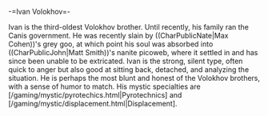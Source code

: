 -=Ivan Volokhov=-

Ivan is the third-oldest Volokhov brother. Until recently, his family ran the Canis government. He was recently slain by ((CharPublicNate|Max Cohen))'s grey goo, at which point his soul was absorbed into ((CharPublicJohn|Matt Smith))'s nanite picoweb, where it settled in and has since been unable to be extricated. Ivan is the strong, silent type, often quick to anger but also good at sitting back, detached, and analyzing the situation. He is perhaps the most blunt and honest of the Volokhov brothers, with a sense of humor to match. His mystic specialties are [/gaming/mystic/pyrotechics.html|Pyrotechnics] and [/gaming/mystic/displacement.html|Displacement].
